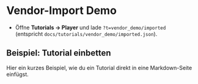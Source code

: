 # Vendor-Import Demo

- Öffne **Tutorials → Player** und lade `?t=vendor_demo/imported`  
   (entspricht `docs/tutorials/vendor_demo/imported.json`).

## Beispiel: Tutorial einbetten

Hier ein kurzes Beispiel, wie du ein Tutorial direkt in eine Markdown-Seite einfügst.

<div class="tutorial-embed"
   data-tutorial="/assets/tutorials/vendor_demo"
   style="width:900px">
</div>
